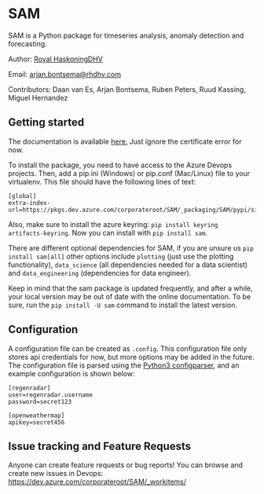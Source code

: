 # SAM

SAM is a Python package for timeseries analysis, anomaly detection and forecasting.

Author: [Royal HaskoningDHV](https://global.royalhaskoningdhv.com/digital)

Email: [arjan.bontsema@rhdhv.com](mailto:arjan.bontsema@rhdhv.com)

Contributors: Daan van Es, Arjan Bontsema, Ruben Peters, Ruud Kassing, Miguel Hernandez

## Getting started

The documentation is available [here.](https://samdocs.digitalapps.royalhaskoningdhv.com) Just ignore the certificate error for now.

To install the package, you need to have access to the Azure Devops projects. Then, add a pip.ini (Windows) or pip.conf (Mac/Linux) file to your virtualenv. This file should have the following lines of text:

```
[global]
extra-index-url=https://pkgs.dev.azure.com/corporateroot/SAM/_packaging/SAM/pypi/simple/
```

Also, make sure to install the azure keyring: `pip install keyring artifacts-keyring`. Now you can install with `pip install sam`.

There are different optional dependencies for SAM, if you are unsure us `pip install sam[all]` other options include `plotting` (just use the plotting functionality), `data_science` (all dependencies needed for a data scientist) and `data_engineering` (dependencies for data engineer).

Keep in mind that the sam package is updated frequently, and after a while, your local version may be out of date with the online documentation. To be sure, run the `pip install -U sam` command to install the latest version.

## Configuration

A configuration file can be created as `.config`. This configuration file only stores api credentials for now, but more options may be added in the future. The configuration file is parsed using the [Python3 configparser](https://docs.python.org/3/library/configparser.html), and an example configuration is shown below:

```
[regenradar]
user=regenradar.username
password=secret123

[openweathermap]
apikey=secret456
```

## Issue tracking and Feature Requests

Anyone can create feature requests or bug reports! You can browse and create new issues in Devops: https://dev.azure.com/corporateroot/SAM/_workitems/
